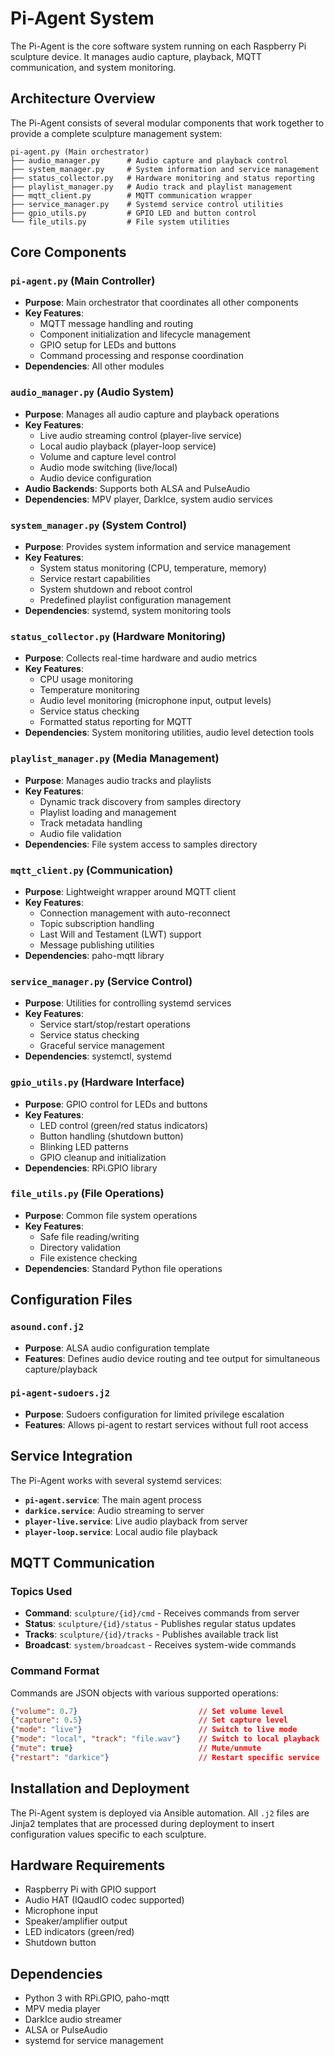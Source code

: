 # Pi-Agent System

The Pi-Agent is the core software system running on each Raspberry Pi sculpture device. It manages audio capture, playback, MQTT communication, and system monitoring.

## Architecture Overview

The Pi-Agent consists of several modular components that work together to provide a complete sculpture management system:

```
pi-agent.py (Main orchestrator)
├── audio_manager.py      # Audio capture and playback control
├── system_manager.py     # System information and service management  
├── status_collector.py   # Hardware monitoring and status reporting
├── playlist_manager.py   # Audio track and playlist management
├── mqtt_client.py        # MQTT communication wrapper
├── service_manager.py    # Systemd service control utilities
├── gpio_utils.py         # GPIO LED and button control
└── file_utils.py         # File system utilities
```

## Core Components

### `pi-agent.py` (Main Controller)
- **Purpose**: Main orchestrator that coordinates all other components
- **Key Features**:
  - MQTT message handling and routing
  - Component initialization and lifecycle management
  - GPIO setup for LEDs and buttons
  - Command processing and response coordination
- **Dependencies**: All other modules

### `audio_manager.py` (Audio System)
- **Purpose**: Manages all audio capture and playback operations
- **Key Features**:
  - Live audio streaming control (player-live service)
  - Local audio playback (player-loop service) 
  - Volume and capture level control
  - Audio mode switching (live/local)
  - Audio device configuration
- **Audio Backends**: Supports both ALSA and PulseAudio
- **Dependencies**: MPV player, DarkIce, system audio services

### `system_manager.py` (System Control)
- **Purpose**: Provides system information and service management
- **Key Features**:
  - System status monitoring (CPU, temperature, memory)
  - Service restart capabilities
  - System shutdown and reboot control
  - Predefined playlist configuration management
- **Dependencies**: systemd, system monitoring tools

### `status_collector.py` (Hardware Monitoring)
- **Purpose**: Collects real-time hardware and audio metrics
- **Key Features**:
  - CPU usage monitoring
  - Temperature monitoring  
  - Audio level monitoring (microphone input, output levels)
  - Service status checking
  - Formatted status reporting for MQTT
- **Dependencies**: System monitoring utilities, audio level detection tools

### `playlist_manager.py` (Media Management)
- **Purpose**: Manages audio tracks and playlists
- **Key Features**:
  - Dynamic track discovery from samples directory
  - Playlist loading and management
  - Track metadata handling
  - Audio file validation
- **Dependencies**: File system access to samples directory

### `mqtt_client.py` (Communication)
- **Purpose**: Lightweight wrapper around MQTT client
- **Key Features**:
  - Connection management with auto-reconnect
  - Topic subscription handling
  - Last Will and Testament (LWT) support
  - Message publishing utilities
- **Dependencies**: paho-mqtt library

### `service_manager.py` (Service Control)
- **Purpose**: Utilities for controlling systemd services
- **Key Features**:
  - Service start/stop/restart operations
  - Service status checking
  - Graceful service management
- **Dependencies**: systemctl, systemd

### `gpio_utils.py` (Hardware Interface)
- **Purpose**: GPIO control for LEDs and buttons
- **Key Features**:
  - LED control (green/red status indicators)
  - Button handling (shutdown button)
  - Blinking LED patterns
  - GPIO cleanup and initialization
- **Dependencies**: RPi.GPIO library

### `file_utils.py` (File Operations)
- **Purpose**: Common file system operations
- **Key Features**:
  - Safe file reading/writing
  - Directory validation
  - File existence checking
- **Dependencies**: Standard Python file operations

## Configuration Files

### `asound.conf.j2`
- **Purpose**: ALSA audio configuration template
- **Features**: Defines audio device routing and tee output for simultaneous capture/playback

### `pi-agent-sudoers.j2`
- **Purpose**: Sudoers configuration for limited privilege escalation
- **Features**: Allows pi-agent to restart services without full root access

## Service Integration

The Pi-Agent works with several systemd services:

- **`pi-agent.service`**: The main agent process
- **`darkice.service`**: Audio streaming to server
- **`player-live.service`**: Live audio playback from server
- **`player-loop.service`**: Local audio file playback

## MQTT Communication

### Topics Used
- **Command**: `sculpture/{id}/cmd` - Receives commands from server
- **Status**: `sculpture/{id}/status` - Publishes regular status updates
- **Tracks**: `sculpture/{id}/tracks` - Publishes available track list
- **Broadcast**: `system/broadcast` - Receives system-wide commands

### Command Format
Commands are JSON objects with various supported operations:
```json
{"volume": 0.7}                           // Set volume level
{"capture": 0.5}                          // Set capture level  
{"mode": "live"}                          // Switch to live mode
{"mode": "local", "track": "file.wav"}    // Switch to local playback
{"mute": true}                            // Mute/unmute
{"restart": "darkice"}                    // Restart specific service
```

## Installation and Deployment

The Pi-Agent system is deployed via Ansible automation. All `.j2` files are Jinja2 templates that are processed during deployment to insert configuration values specific to each sculpture.

## Hardware Requirements

- Raspberry Pi with GPIO support
- Audio HAT (IQaudIO codec supported)
- Microphone input
- Speaker/amplifier output
- LED indicators (green/red)
- Shutdown button

## Dependencies

- Python 3 with RPi.GPIO, paho-mqtt
- MPV media player
- DarkIce audio streamer
- ALSA or PulseAudio
- systemd for service management